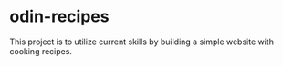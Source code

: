 # odin-recipes
<p>This project is to utilize current skills by building a simple website with cooking recipes.
